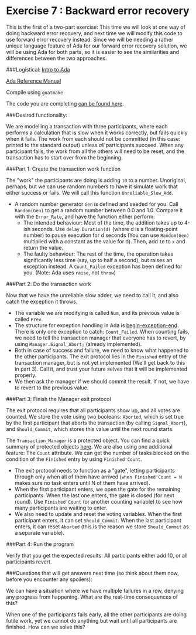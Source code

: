 Exercise 7 : Backward error recovery
====================================

This is the first of a two-part exercise: This time we will look at one way of doing backward error recovery, and next time we will modify this code to use forward error recovery instead. Since we will be needing a rather unique language feature of Ada for our forward error recovery solution, we will be using Ada for both parts, so it is easier to see the similarities and differences between the two approaches.

###Logistical:
[Intro to Ada](http://www.adaic.org/learn/materials/intro)

[Ada Reference Manual](http://www.adaic.org/resources/add_content/standards/12rm/html/RM-TOC.html)

Compile using `gnatmake`

The code you are completing [can be found here](exercise7.adb).


###Desired functionality:

We are modelling a transaction with three participants, where each performs a calculation that is slow when it works correctly, but fails quickly when it fails. The work from each should not be committed (in this case: printed to the standard output) unless *all* participants succeed. When any participant fails, the work from all the others will need to be reset, and the transaction has to start over from the beginning.



###Part 1: Create the transaction work function

The "work" the participants are doing is adding `10` to a number. Unoriginal, perhaps, but we can use random numbers to have it simulate work that either success or fails. We will call this function `Unreliable_Slow_Add`.

 - A random number generator `Gen` is defined and seeded for you. Call `Random(Gen)` to get a random number between 0.0 and 1.0. Compare it with the `Error_Rate`, and have the function either perform:
   - The intended behaviour: Most of the time, the addition takes up to 4-ish seconds. Use `delay Duration(d)` (where d is a floating-point number) to pause execution for d seconds (You can use `Random(Gen)` multiplied with a constant as the value for d). Then, add `10` to `x` and return the value.
   - The faulty behaviour: The rest of the time, the operation takes significantly less time (say, up to half a second), but raises an exception instead. A `Count_Failed` exception has been defined for you. (Note: Ada uses `raise`, not `throw`)
   
 

###Part 2: Do the transaction work

Now that we have the unreliable slow adder, we need to call it, and also catch the exception it throws.

 - The variable we are modifying is called `Num`, and its previous value is called `Prev`.
 - The structure for exception handling in Ada is [begin-exception-end](http://en.wikipedia.org/wiki/Exception_handling_syntax#Ada). There is only one exception to catch: `Count_Failed`. When counting fails, we need to tell the transaction manager that everyone has to revert, by using `Manager.Signal_Abort;` (already implemented).
 - Both in case of success and failure, we need to know what happened to the other participants. The exit protocol lies in the `Finished` entry of the transaction manager, but is not yet implemented (We'll get back to this in part 3). Call it, and trust your future selves that it will be implemented properly.
 - We then ask the manager if we should commit the result. If not, we have to revert to the previous value.

 
###Part 3: Finish the Manager exit protocol

The exit protocol requires that all participants show up, and all votes are counted. We store the vote using two booleans: `Aborted`, which is set true by the first participant that aborts the transaction (by calling `Signal_Abort`), and `Should_Commit`, which stores this value until the next round starts.

The `Transaction_Manager` is a protected object. You can find a quick summary of protected objects [here](http://www.adaic.org/learn/materials/intro/part5/##protect). We are also using one additional feature: The `Count` attribute. We can get the number of tasks blocked on the condition of the `Finished` entry by using `Finished'Count`.

 - The exit protocol needs to function as a "gate", letting participants through only when all of them have arrived (`when Finished'Count = N` makes sure no task enters until N of them have arrived). 
 - When the first participant enters, we open the gate for the remaining participants. When the last one enters, the gate is closed (for next round). Use `Finished'Count` (or another counting variable) to see how many participants are waiting to enter.
 - We also need to update and reset the voting variables. When the first participant enters, it can set `Should_Commit`. When the last participant enters, it can reset `Aborted` (this is the reason we store `Should_Commit` as a separate variable).

 
###Part 4: Run the program

Verify that you get the expected results: All participants either add 10, or all participants revert.


###Questions that will get answers next time (so think about them now, before you encounter any spoilers):

We can have a situation where we have multiple failures in a row, denying any progress from happening. What are the real-time consequences of this?

When one of the participants fails early, all the other participants are doing futile work, yet we cannot do anything but wait until all participants are finished. How can we solve this?












